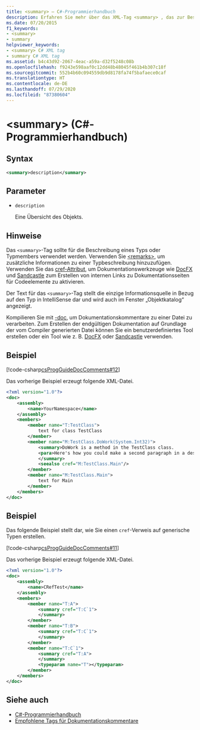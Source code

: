 ```yaml
---
title: <summary> – C#-Programmierhandbuch
description: Erfahren Sie mehr über das XML-Tag <summary> , das zur Beschreibung eines Typs oder Typmembers verwendet wird. Hier finden Sie Codebeispiele und zusätzliche verfügbare Ressourcen.
ms.date: 07/20/2015
f1_keywords:
- <summary>
- summary
helpviewer_keywords:
- <summary> C# XML tag
- summary C# XML tag
ms.assetid: b4c43d92-2067-4eac-a59a-d32f5248c08b
ms.openlocfilehash: f9243e598aaf0c12dd48b48045f461b4b307c18f
ms.sourcegitcommit: 552b4b60c094559db9d8178fa74f5bafaece0caf
ms.translationtype: HT
ms.contentlocale: de-DE
ms.lasthandoff: 07/29/2020
ms.locfileid: "87380604"
---
```

# <a name="summary-c-programming-guide"></a>\<summary> (C#-Programmierhandbuch)

## <a name="syntax"></a>Syntax

```xml
<summary>description</summary>
```

## <a name="parameters"></a>Parameter

- `description`

  Eine Übersicht des Objekts.

## <a name="remarks"></a>Hinweise

Das `<summary>`-Tag sollte für die Beschreibung eines Typs oder Typmembers verwendet werden. Verwenden Sie [\<remarks>](./remarks.md), um zusätzliche Informationen zu einer Typbeschreibung hinzuzufügen. Verwenden Sie das [cref-Attribut](./cref-attribute.md), um Dokumentationswerkzeuge wie [DocFX](https://dotnet.github.io/docfx/) und [Sandcastle](https://github.com/EWSoftware/SHFB) zum Erstellen von internen Links zu Dokumentationsseiten für Codeelemente zu aktivieren.

Der Text für das `<summary>`-Tag stellt die einzige Informationsquelle in Bezug auf den Typ in IntelliSense dar und wird auch im Fenster „Objektkatalog“ angezeigt.

Kompilieren Sie mit [-doc](../../language-reference/compiler-options/doc-compiler-option.md), um Dokumentationskommentare zu einer Datei zu verarbeiten. Zum Erstellen der endgültigen Dokumentation auf Grundlage der vom Compiler generierten Datei können Sie ein benutzerdefiniertes Tool erstellen oder ein Tool wie z. B. [DocFX](https://dotnet.github.io/docfx/) oder [Sandcastle](https://github.com/EWSoftware/SHFB) verwenden.

## <a name="example"></a>Beispiel

[!code-csharp[csProgGuideDocComments#12](~/samples/snippets/csharp/VS_Snippets_VBCSharp/csProgGuideDocComments/CS/DocComments.cs#12)]

Das vorherige Beispiel erzeugt folgende XML-Datei.

```xml
<?xml version="1.0"?>
<doc>
    <assembly>
        <name>YourNamespace</name>
    </assembly>
    <members>
        <member name="T:TestClass">
            text for class TestClass
        </member>
        <member name="M:TestClass.DoWork(System.Int32)">
            <summary>DoWork is a method in the TestClass class.
            <para>Here's how you could make a second paragraph in a description. <see cref="M:System.Console.WriteLine(System.String)"/> for information about output statements.</para>
            </summary>
            <seealso cref="M:TestClass.Main"/>
        </member>
        <member name="M:TestClass.Main">
            text for Main
        </member>
    </members>
</doc>
```

## <a name="example"></a>Beispiel

Das folgende Beispiel stellt dar, wie Sie einen `cref`-Verweis auf generische Typen erstellen.

[!code-csharp[csProgGuideDocComments#11](~/samples/snippets/csharp/VS_Snippets_VBCSharp/csProgGuideDocComments/CS/DocComments.cs#11)]

Das vorherige Beispiel erzeugt folgende XML-Datei.

```xml
<?xml version="1.0"?>
<doc>
    <assembly>
        <name>CRefTest</name>
    </assembly>
    <members>
        <member name="T:A">
            <summary cref="T:C`1">
            </summary>
        </member>
        <member name="T:B">
            <summary cref="T:C`1">
            </summary>
        </member>
        <member name="T:C`1">
            <summary cref="T:A">
            </summary>
            <typeparam name="T"></typeparam>
        </member>
    </members>
</doc>
```

## <a name="see-also"></a>Siehe auch

- [C#-Programmierhandbuch](../index.md)
- [Empfohlene Tags für Dokumentationskommentare](./recommended-tags-for-documentation-comments.md)

